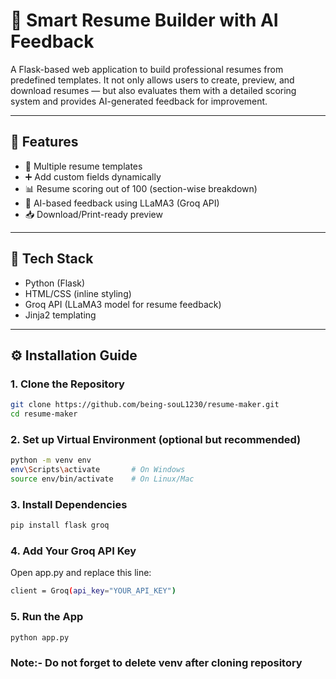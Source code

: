 # 🧠 Smart Resume Builder with AI Feedback

A Flask-based web application to build professional resumes from predefined templates. It not only allows users to create, preview, and download resumes — but also evaluates them with a detailed scoring system and provides AI-generated feedback for improvement.

---

## 🚀 Features

- 📝 Multiple resume templates
- ➕ Add custom fields dynamically
- 📊 Resume scoring out of 100 (section-wise breakdown)
- 🤖 AI-based feedback using LLaMA3 (Groq API)
- 📥 Download/Print-ready preview

---

## 📂 Tech Stack

- Python (Flask)
- HTML/CSS (inline styling)
- Groq API (LLaMA3 model for resume feedback)
- Jinja2 templating

---

## ⚙️ Installation Guide

### 1. Clone the Repository
```bash
git clone https://github.com/being-souL1230/resume-maker.git
cd resume-maker
```
### 2. Set up Virtual Environment (optional but recommended)
```bash
python -m venv env
env\Scripts\activate       # On Windows
source env/bin/activate    # On Linux/Mac
```

### 3. Install Dependencies
```bash
pip install flask groq
```

### 4. Add Your Groq API Key

Open app.py and replace this line:
```bash
client = Groq(api_key="YOUR_API_KEY")
```

### 5. Run the App
```bash
python app.py
```
### Note:- Do not forget to delete venv after cloning repository
